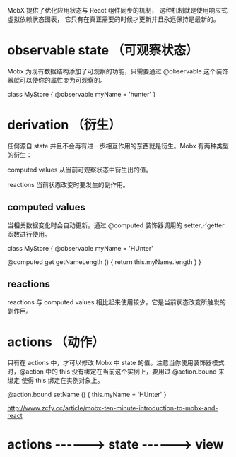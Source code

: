 
MobX 提供了优化应用状态与 React 组件同步的机制，
这种机制就是使用响应式虚拟依赖状态图表，
它只有在真正需要的时候才更新并且永远保持是最新的。




# observable state （可观察状态）

Mobx 为现有数据结构添加了可观察的功能，只需要通过 @observable 这个装饰器就可以使你的属性变为可观察的。

class MyStore {
  @observable myName = 'hunter'
}


# derivation （衍生）

任何源自 state 并且不会再有进一步相互作用的东西就是衍生。Mobx 有两种类型的衍生：

computed values 从当前可观察状态中衍生出的值。

reactions 当前状态改变时要发生的副作用。

## computed values
当相关数据变化时会自动更新。通过 @computed 装饰器调用的 setter／getter 函数进行使用。

class MyStore {
  @observable myName = 'HUnter'

  @computed get getNameLength () {
    return this.myName.length
  }
}

## reactions

   reactions 与 computed values 相比起来使用较少，它是当前状态改变所触发的副作用。
   
   
   
# actions （动作）

  只有在 actions 中，才可以修改 Mobx 中 state 的值。注意当你使用装饰器模式时，@action 中的 this 没有绑定在当前这个实例上，要用过 @action.bound 来绑定 使得 this 绑定在实例对象上。
  
  @action.bound setName () {
    this.myName = 'HUnter'
  }   
  
http://www.zcfy.cc/article/mobx-ten-minute-introduction-to-mobx-and-react

# actions ------> state ------> view


  